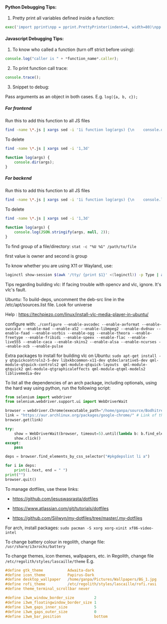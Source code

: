 #### Python Debugging Tips:

1. Pretty print all variables defined inside a function:
```python
exec('import pprint\npp = pprint.PrettyPrinter(indent=4, width=80)\npp.pprint(locals())')
```
#### Javascript Debugging Tips:

1. To know who called a function (turn off strict before using):
```javascript
console.log("caller is " + *function_name*.caller);
```
2. To print function call trace:
```javascript
console.trace();
```
3. Snippet to debug:

Pass arguments as an object in both cases. E.g. `log({a, b, c});`

##### For frontend

Run this to add this function to all JS files
```sh
find -name \*.js | xargs sed -i '1i function log(args) {\n    console.dir(args);\n}\n'
```
To delete
```sh
find -name \*.js | xargs sed -i '1,3d'
```
```javascript
function log(args) {
    console.dir(args);
}
```

##### For backend

Run this to add this function to all JS files
```sh
find -name \*.js | xargs sed -i '1i function log(args) {\n    console.log(JSON.stringify(args, null, 2));\n}\n'
```
To delete
```sh
find -name \*.js | xargs sed -i '1,3d'
```
```javascript
function log(args) {
    console.log(JSON.stringify(args, null, 2));
}
```

To find group of a file/directory: `stat -c "%U %G" /path/to/file`

first value is owner and second is group

To know whether you are using X11 or Wayland, use:

```sh
loginctl show-session $(awk '/tty/ {print $1}' <(loginctl)) -p Type | awk -F= '{print $2}'
```

Tips regarding building vlc:
If facing trouble with opencv and vlc, ignore. It's vlc's fault.

Ubuntu:
To build-deps, uncomment the deb-src line in the /etc/apt/sources.list file. Look for universe

Help : https://techpiezo.com/linux/install-vlc-media-player-in-ubuntu/

configure with:
```./configure --enable-avcodec --enable-avformat --enable-swscale --enable-mad --enable-a52 --enable-libmpeg2 --enable-dvdnav --enable-faad --enable-vorbis --enable-ogg --enable-theora --enable-freetype --enable-fribidi --enable-speex --enable-flac --enable-live555 --enable-caca --enable-skins2 --enable-alsa --enable-ncurses --enable-xcb --enable-pulse```

Extra packages to install for building vlc on Ubuntu:
```sudo apt-get install -y qtquickcontrols2-5-dev libxkbcommon-x11-dev qtdeclarative5-dev qml-module-qtquick-controls2 qml-module-qtquick-layouts  qml-module-qtquick2 qml-module-qtgraphicaleffects qml-module-qtqml-models2 liblivemedia-dev```

To list all the dependencies of an arch package, including optionals, using the hard way using python, run the following script:
```python
from selenium import webdriver
from selenium.webdriver.support.ui import WebDriverWait

browser = webdriver.Chrome(executable_path="/home/ganpa/source/Bodhitree-Scrapper/assets/chromedriver_linux")
link = "https://aur.archlinux.org/packages/google-chrome/" # Link of the package
browser.get(link)

try:
    show = WebDriverWait(browser, timeout=5).until(lambda b: b.find_element_by_css_selector("#pkgdepslistlink"))
    show.click()
except:
    pass

deps = browser.find_elements_by_css_selector("#pkgdepslist li a")

for i in deps:
    print(i.text, end = " ")
print("")
browser.quit()
```

To manage dotfiles, use these links:

* https://github.com/jesuswasrasta/dotfiles

* https://www.atlassian.com/git/tutorials/dotfiles

* https://github.com/Siilwyn/my-dotfiles/tree/master/.my-dotfiles

For arch, install packages:
`sudo pacman -S xorg xorg-xinit xf86-video-intel`

To change battery colour in regolith, change file:
`/usr/share/i3xrocks/battery`

To change themes, icon themes, wallpapers, etc. in Regolith, change file ```/etc/regolith/styles/lascaille/theme```
E.g.
```C
#define gtk_theme           Adwaita-dark
#define icon_theme          Papirus-Dark
#define desktop_wallpaper   /home/ganpa/Pictures/Wallpapers/BG_1.jpg
#define rofi_theme          /etc/regolith/styles/lascaille/rofi.rasi
#define theme_terminal_scrollbar never

#define i3wm_window_border_size         2
#define i3wm_floatingwindow_border_size 1
#define i3wm_gaps_inner_size            5
#define i3wm_gaps_outer_size            0
#define i3wm_bar_position               bottom
```
